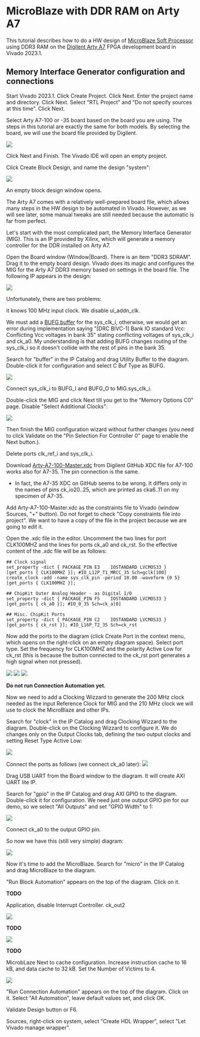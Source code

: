 # MicroBlaze with DDR RAM on Arty A7

This tutorial describes how to do a HW design of [MicroBlaze Soft Processor](https://www.xilinx.com/products/design-tools/microblaze.html) using DDR3 RAM on the [Digilent Arty A7](https://digilent.com/reference/programmable-logic/arty-a7/start) FPGA development board in Vivado 2023.1.

## Memory Interface Generator configuration and connections

Start Vivado 2023.1. Click Create Project. Click Next.
Enter the project name and directory. Click Next.
Select "RTL Project" and "Do not specify sources at this time". Click Next.

Select Arty A7-100 or -35 board based on the board you are using. The steps in this tutorial are exactly the same for both models. By selecting the board, we will use the board file provided by Digilent.

![](pictures/select_board.png)

Click Next and Finish. The Vivado IDE will open an empty project.

Click Create Block Design, and name the design "system":

![](pictures/name_bd.png)

An empty block design window opens.

The Arty A7 comes with a relatively well-prepared board file, which allows many steps in the HW design to be automated in Vivado. However, as we will see later, some manual tweaks are still needed because the automatic is far from perfect.

Let's start with the most complicated part, the Memory Interface Generator (MIG). This is an IP provided by Xilinx, which will generate a memory controller for the DDR installed on Arty A7.

Open the Board window (Window|Board). There is an item "DDR3 SDRAM". Drag it to the empty board design. Vivado does its magic and configures the MIG for the Arty A7 DDR3 memory based on settings in the board file. The following IP appears in the design:

![](pictures/mig_added.png)

Unfortunately, there are two problems:

 it knows 100 MHz input clock. We disable ui_addn_clk.

We must add a [BUFG buffer](https://docs.xilinx.com/r/en-US/ug953-vivado-7series-libraries/BUFG) for the sys_clk_i, otherwise, we would get an error during implementation saying "[DRC BIVC-1] Bank IO standard Vcc: Conflicting Vcc voltages in bank 35" stating conflicting voltages of sys_clk_i and ck_a0.
My understanding is that adding BUFG changes routing of the sys_clk_i so it doesn't collide with the rest of pins in the bank 35.

Search for "buffer" in the IP Catalog and drag Utility Buffer to the diagram. Double-click it for configuration and select C Buf Type as BUFG.

![](pictures/bufg.png)

Connect sys_clk_i to BUFG_I and BUFG_O to MIG.sys_clk_i.

Double-click the MIG and click Next till you get to the "Memory Options C0" page. Disable "Select Additional Clocks":

![](pictures/mig_update.png)

Then finish the MIG configuration wizard without further changes (you need to click Validate on the "Pin Selection For Controller 0" page to enable the Next button.).

Delete ports clk_ref_i and sys_clk_i.

Download [Arty-A7-100-Master.xdc](https://github.com/Digilent/digilent-xdc/blob/master/Arty-A7-100-Master.xdc) from Digilent GitHub
XDC file for A7-100 works also for A7-35. The pin connection is the same.

- In fact, the A7-35 XDC on GitHub seems to be wrong. It differs only in the names of pins ck_io20..25, which are printed as cka6..11 on my specimen of A7-35.

Add Arty-A7-100-Master.xdc as the constraints file to Vivado (window Sources, "+" button). Do not forget to check "Copy constraints file into project". We want to have a copy of the file in the project because we are going to edit it.

Open the .xdc file in the editor. Uncomment the two lines for port CLK100MHZ and the lines for ports ck_a0 and ck_rst.
So the effective content of the .xdc file will be as follows:

```
## Clock signal
set_property -dict { PACKAGE_PIN E3    IOSTANDARD LVCMOS33 } [get_ports { CLK100MHZ }]; #IO_L12P_T1_MRCC_35 Sch=gclk[100]
create_clock -add -name sys_clk_pin -period 10.00 -waveform {0 5} [get_ports { CLK100MHZ }];

## ChipKit Outer Analog Header - as Digital I/O
set_property -dict { PACKAGE_PIN F5    IOSTANDARD LVCMOS33 } [get_ports { ck_a0 }]; #IO_0_35 Sch=ck_a[0]

## Misc. ChipKit Ports
set_property -dict { PACKAGE_PIN C2    IOSTANDARD LVCMOS33 } [get_ports { ck_rst }]; #IO_L16P_T2_35 Sch=ck_rst
```

Now add the ports to the diagram (click Create Port in the context menu, which opens on the right-click on an empty diagram space). Select port type. Set the frequency for CLK100MHZ and the polarity Active Low for ck_rst (this is because the button connected to the ck_rst port generates a high signal when not pressed).

![](pictures/add_port1.png)
![](pictures/add_port2.png)
![](pictures/add_port3.png)

**Do not run Connection Automation yet.**

Now we need to add a Clocking Wizzard to generate the 200 MHz clock needed as the input Reference Clock for MIG and the 210 MHz clock we will use to clock the MicroBlaze and other IPs.

Search for "clock" in the IP Catalog and drag Clocking Wizzard to the diagram. Double-click on the Clocking Wizzard to configure it. We do changes only on the Output Clocks tab, defining the two output clocks and setting Reset Type Active Low:

![](pictures/clocking_wizzard.png)

Connect the ports as follows (we connect ck_a0 later):
![](pictures/wizard_added.png)

Drag USB UART  from the Board window to the diagram. It will create AXI UART lite IP.

Search for "gpio" in the IP Catalog and drag AXI GPIO to the diagram. Double-click it for configuration. We need just one output GPIO pin for our demo, so we select "All Outputs" and set "GPIO Width" to 1:

![](pictures/gpio_config.png)

Connect ck_a0 to the output GPIO pin.

So now we have this (still very simple) diagram:

![](pictures/gpio_added.png)

Now it's time to add the MicroBlaze. Search for "micro" in the IP Catalog and drag MicroBlaze to the diagram.

"Run Block Automation" appears on the top of the diagram. Click on it.

**TODO**

Application, disable Interrupt Controller.
ck_out2

![](pictures/block_automation.png)

**TODO**

![](pictures/microblaze_added.png)

**TODO**

MicrobLaze Next to cache configuration. Increase instruction cache to 16 kB, and data cache to 32 kB. Set the Number of Victims to 4.

![](pictures/cache_config.png)

"Run Connection Automation" appears on the top of the diagram. Click on it. Select "All Automation", leave default values set, and click OK.

Validate Design button or F6.

Sources, right-click on system, select "Create HDL Wrapper", select "Let Vivado manage wrapper".
